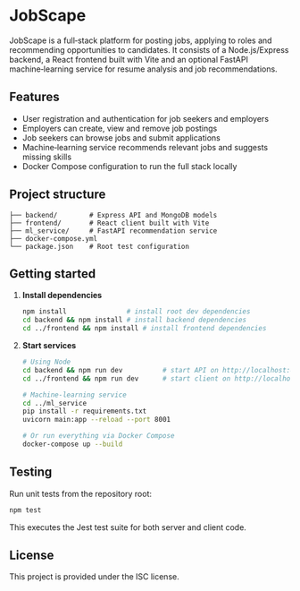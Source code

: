 # JobScape

JobScape is a full‑stack platform for posting jobs, applying to roles and recommending opportunities to candidates.
It consists of a Node.js/Express backend, a React frontend built with Vite and an optional FastAPI machine‑learning
service for resume analysis and job recommendations.

## Features

- User registration and authentication for job seekers and employers
- Employers can create, view and remove job postings
- Job seekers can browse jobs and submit applications
- Machine‑learning service recommends relevant jobs and suggests missing skills
- Docker Compose configuration to run the full stack locally

## Project structure

```
├── backend/        # Express API and MongoDB models
├── frontend/       # React client built with Vite
├── ml_service/     # FastAPI recommendation service
├── docker-compose.yml
└── package.json    # Root test configuration
```

## Getting started

1. **Install dependencies**
   ```bash
   npm install               # install root dev dependencies
   cd backend && npm install # install backend dependencies
   cd ../frontend && npm install # install frontend dependencies
   ```

2. **Start services**
   ```bash
   # Using Node
   cd backend && npm run dev          # start API on http://localhost:4000
   cd ../frontend && npm run dev      # start client on http://localhost:5173

   # Machine‑learning service
   cd ../ml_service
   pip install -r requirements.txt
   uvicorn main:app --reload --port 8001

   # Or run everything via Docker Compose
   docker-compose up --build
   ```

## Testing

Run unit tests from the repository root:

```bash
npm test
```

This executes the Jest test suite for both server and client code.

## License

This project is provided under the ISC license.
